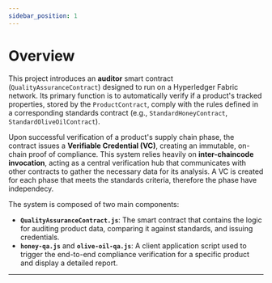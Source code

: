 ```yaml
---
sidebar_position: 1
---
```


# Overview

This project introduces an **auditor** smart contract (`QualityAssuranceContract`) designed to run on a Hyperledger Fabric network. Its primary function is to automatically verify if a product's tracked properties, stored by the `ProductContract`, comply with the rules defined in a corresponding standards contract (e.g., `StandardHoneyContract`, `StandardOliveOilContract`).

Upon successful verification of a product's supply chain phase, the contract issues a **Verifiable Credential (VC)**, creating an immutable, on-chain proof of compliance. This system relies heavily on **inter-chaincode invocation**, acting as a central verification hub that communicates with other contracts to gather the necessary data for its analysis. A VC is created for each phase that meets the standards criteria, therefore the phase have independecy.

The system is composed of two main components:
* **`QualityAssuranceContract.js`**: The smart contract that contains the logic for auditing product data, comparing it against standards, and issuing credentials.
* **`honey-qa.js`** and  **`olive-oil-qa.js`**: A client application script used to trigger the end-to-end compliance verification for a specific product and display a detailed report.

---


